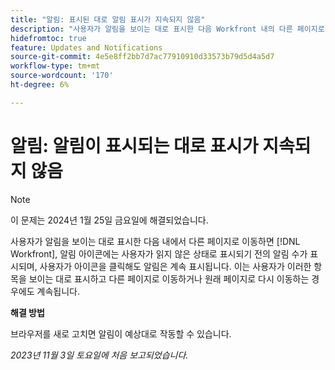 ```yaml
---
title: "알림: 표시된 대로 알림 표시가 지속되지 않음"
description: "사용자가 알림을 보이는 대로 표시한 다음 Workfront 내의 다른 페이지로 이동하면 알림 아이콘에는 사용자가 알림을 보이는 대로 표시하기 전에 있던 읽지 않은 알림 수가 여전히 표시되고 사용자가 아이콘을 클릭하면 알림이 계속 표시됩니다. 이는 사용자가 이러한 항목을 보이는 대로 표시하고 다른 페이지로 이동하거나 원래 페이지로 다시 이동하는 경우에도 계속됩니다."
hidefromtoc: true
feature: Updates and Notifications
source-git-commit: 4e5e8ff2bb7d7ac77910910d33573b79d5d4a5d7
workflow-type: tm+mt
source-wordcount: '170'
ht-degree: 6%

---
```



# 알림: 알림이 표시되는 대로 표시가 지속되지 않음

>[!NOTE]
>
>이 문제는 2024년 1월 25일 금요일에 해결되었습니다.

사용자가 알림을 보이는 대로 표시한 다음 내에서 다른 페이지로 이동하면 [!DNL Workfront], 알림 아이콘에는 사용자가 읽지 않은 상태로 표시되기 전의 알림 수가 표시되며, 사용자가 아이콘을 클릭해도 알림은 계속 표시됩니다. 이는 사용자가 이러한 항목을 보이는 대로 표시하고 다른 페이지로 이동하거나 원래 페이지로 다시 이동하는 경우에도 계속됩니다.

**해결 방법**

브라우저를 새로 고치면 알림이 예상대로 작동할 수 있습니다.

_2023년 11월 3일 토요일에 처음 보고되었습니다._
